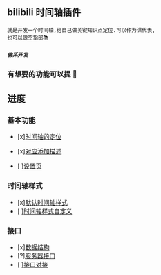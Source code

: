 ## bilibili 时间轴插件

    就是开发一个时间轴,给自己做关键知识点定位.可以作为课代表,
    也可以做空指部📚

##### `佛系开发`

### 有想要的功能可以提 🚀

## 进度

### 基本功能

- [x][时间轴的定位]()
- [x][对应添加描述]()

- [ ][设置页]()

### 时间轴样式

- [x][默认时间轴样式]()
- [ ][时间轴样式自定义]()

### 接口

- [x][数据结构]()
- [?][服务器接口]()
- [ ][接口对接]()
